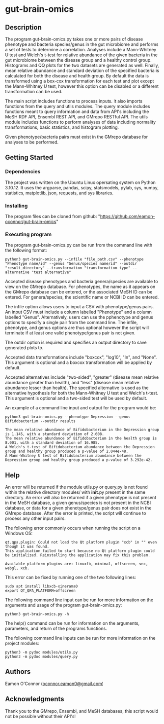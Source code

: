 # gut-brain-omics

## Description

The program gut-brain-omics.py takes one or more pairs of disease phenotype and bacteria species/genus in the gut microbiome and performs a set of tests to determine a correlation. Analyses include a Mann-Whitney U test and Welch's t-test for relative abundance of the given bacteria in the gut microbiome between the disease group and a healthy control group. Histograms and QQ plots for the two datasets are generated as well. Finally, mean relative abundance and standard deviation of the specified bacteria is calculated for both the disease and health group. By default the data is transformed using a box-cox transformation for each test and plot except the Mann-Whitney U test, however this option can be disabled or a different transformation can be used.

The main script includes functions to process inputs. It also imports functions from the query and utils modules. The query module includes functions meant to query information and data from API's including the MeSH RDF API, Ensembl REST API, and GMrepo RESTful API. The utils module includes functions to perform analyses of data including normality transformations, basic statistics, and histogram plotting.

Given phenotype/bacteria pairs must exist in the GMrepo database for analyses to be performed.

## Getting Started

### Dependencies

The project was written on the Ubuntu Linux opersating system on Python 3.10.12. It uses the argparse, pandas, scipy, statsmodels, pylab, sys, numpy, statistics, matplotlib, json, requests, and sys libraries.

### Installing

The program files can be cloned from github: "https://github.com/eamon-oconnor/gut-brain-omics"

### Executing program

The program gut-brain-omics.py can be run from the command line with the following format:
```
python3 gut-brain-omics.py --infile "file_path.csv" --phenotype "Phenotype name/id" --genus "Genus/species name/id" --outdir "result_directory" --transformation "transformation type" --alternative "test alternative"
```
Accepted disease phenotypes and bacteria genera/species are available to view on the GMrepo database. For phenotypes, the name as it appears on the GMrepo database can be entered, or the associated MeSH ID can be entered. For genera/species, the scientific name or NCBI ID can be entered.

The infile option allows users to input a CSV with phenotype/genus pairs. An input CSV must include a column labelled "Phenotype" and a column labelled "Genus". Alternatively, users can use the pphenotype and genus options to specify a single pair from the command line. The infile, phenotype, and genus options are thus optional however the script will terminate if at least one valid phenotype/genus pair is not given.

The outdir option is required and specifies an output directory to save generated plots to.

Accepted data transformations include "boxcox", "log10", "ln", and "None". This argument is optional and a boxcox transformation will be applied by default.

Accepted alternatives include "two-sided", "greater" (disease mean relative abundance greater than health), and "less" (disease mean relative abundance lesser than health). The specified alternative is used as the alternative hypothesis for both the Mann-Whitney U test and Welch's t-test. This argument is optional and a two-sided test will be used by default.

An example of a command line input and output for the program would be:
```
python3 gut-brain-omics.py --phenotype Depression --genus Bifidobacterium --outdir results

The mean relative abundance of Bifidobacterium in the Depression group is 1.145, with a standard deviation of 2.608.
The mean relative abundance of Bifidobacterium in the health group is 8.001, with a standard deviation of 16.985.
A Welch's t-test of Bifidobacterium abundance between the Depression group and healthy group produced a p-value of 2.044e-48.
A Mann-Whitney U test of Bifidobacterium abundance between the Depression group and healthy group produced a p-value of 3.292e-42.
```

## Help

An error will be returned if the module utils.py or query.py is not found within the relative directory modules/ with __init__.py present in the same directory. An error will also be returned if a given phenotype is not present in the MeSH database, a given genus/species is not present in the NCBI database, or data for a given phenotype/genus pair does not exist in the GMrepo database. After the error is printed, the script will continue to process any other input pairs.

The following error commonly occurs when running the script on a Windows OS:

```
qt.qpa.plugin: Could not load the Qt platform plugin "xcb" in "" even though it was found.
This application failed to start because no Qt platform plugin could be initialized. Reinstalling the application may fix this problem.

Available platform plugins are: linuxfb, minimal, offscreen, vnc, webgl, xcb.
```

This error can be fixed by running one of the two following lines:

```
sudo apt install libxcb-xinerama0
export QT_QPA_PLATFORM=offscreen
```

The following command line input can be run for more information on the arguments and usage of the program gut-brain-omics.py:
```
python3 gut-brain-omics.py -h
```

The help() command can be run for information on the arguments, parameters, and return of the programs functions.

The following command line inputs can be run for more information on the project modules:

```
python3 -m pydoc modules/utils.py
python3 -m pydoc modules/query.py
```

## Authors

Eamon O'Connor (oconnor.eamon0@gmail.com)

## Acknowledgments

Thank you to the GMrepo, Ensembl, and MeSH databases, this script would not be possible without their API's!

